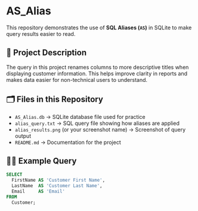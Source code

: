 # AS_Alias

This repository demonstrates the use of **SQL Aliases (`AS`)** in SQLite to make query results easier to read.

## 📄 Project Description
The query in this project renames columns to more descriptive titles when displaying customer information. This helps improve clarity in reports and makes data easier for non-technical users to understand.

## 🗂 Files in this Repository
- `AS_Alias.db` → SQLite database file used for practice
- `alias_query.txt` → SQL query file showing how aliases are applied
- `alias_results.png` (or your screenshot name) → Screenshot of query output
- `README.md` → Documentation for the project

## 🧑‍💻 Example Query
```sql
SELECT
  FirstName AS 'Customer First Name',
  LastName  AS 'Customer Last Name',
  Email     AS 'Email'
FROM
  Customer;
